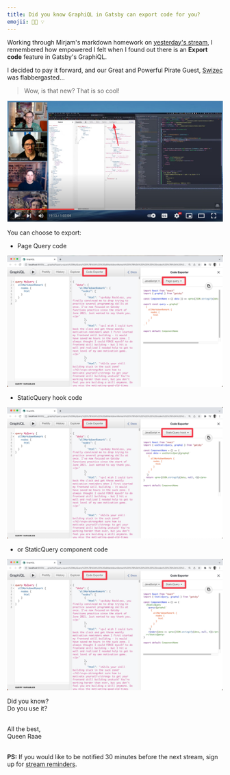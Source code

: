 ```yaml
---
title: Did you know GraphiQL in Gatsby can export code for you?
emojii: 👩‍💻 💡
---
```


Working through Mirjam's markdown homework on [yesterday's stream](https://youtu.be/LcpLKXgfNNo), I remembered how empowered I felt when I found out there is an **Export code** feature in Gatsby's GraphiQL.

I decided to pay it forward, and our Great and Powerful Pirate Guest, [Swizec](https://twitter.com/Swizec) was flabbergasted...

> Wow, is that new? That is so cool!

[![Screengrab of the stream where we demo the export code feature](./screenshot-youtube.jpg "Click to see the reactions on stream")](https://youtu.be/LcpLKXgfNNo?t=1151)

You can choose to export:

- Page Query code

![Screengrab showing off the Page Query export](./screenshot-page-query.jpg)

- StaticQuery hook code

![Screengrab showing off the StaticQuery hook export](./screenshot-static-query-hook.jpg)

- or StaticQuery component code

![Screengrab showing off the StaticQuery hook export](./screenshot-static-query-component.jpg)

Did you know?  
Do you use it?

&nbsp;  
All the best,  
Queen Raae

&nbsp;  
**PS:** If you would like to be notified 30 minutes before the next stream, sign up for [stream reminders](/emails/reminders).
